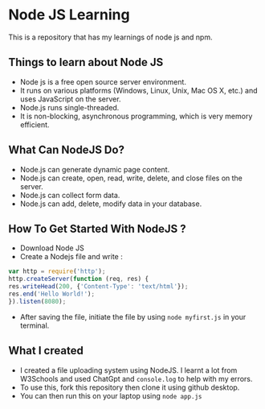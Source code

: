 # Node JS Learning

This is a repository that has my learnings of node js and npm.

## Things to learn about Node JS
 - Node js is a free open source server environment.
 - It runs on various platforms (Windows, Linux, Unix, Mac OS X, etc.) and  uses JavaScript on the server.
 - Node.js runs single-threaded.
 - It is non-blocking, asynchronous programming, which is very memory efficient.

## What Can NodeJS Do?
 - Node.js can generate dynamic page content.
 - Node.js can create, open, read, write, delete, and close files on the server.
 - Node.js can collect form data.
 - Node.js can add, delete, modify data in your database.

## How To Get Started With NodeJS ?
 - Download Node JS
 - Create a Nodejs file and write :
  ```javascript
  var http = require('http');
  http.createServer(function (req, res) {
  res.writeHead(200, {'Content-Type': 'text/html'});
  res.end('Hello World!');
}).listen(8080);
  ```

 - After saving the file, initiate the file by using `node myfirst.js` in your terminal.

## What I created

- I created a file uploading system using NodeJS. I learnt a lot from W3Schools and used ChatGpt and `console.log` to help with my errors.
- To use this, fork this repository then clone it using github desktop.
- You can then run this on your laptop using `node app.js`